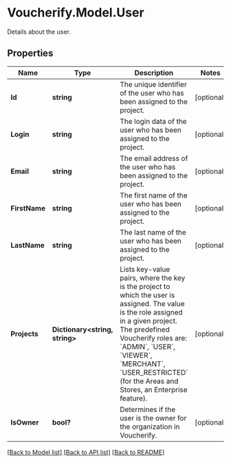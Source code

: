 # Voucherify.Model.User
Details about the user.

## Properties

Name | Type | Description | Notes
------------ | ------------- | ------------- | -------------
**Id** | **string** | The unique identifier of the user who has been assigned to the project. | [optional] 
**Login** | **string** | The login data of the user who has been assigned to the project. | [optional] 
**Email** | **string** | The email address of the user who has been assigned to the project. | [optional] 
**FirstName** | **string** | The first name of the user who has been assigned to the project. | [optional] 
**LastName** | **string** | The last name of the user who has been assigned to the project. | [optional] 
**Projects** | **Dictionary&lt;string, string&gt;** | Lists key-value pairs, where the key is the project to which the user is assigned. The value is the role assigned in a given project. The predefined Voucherify roles are: &#x60;ADMIN&#x60;, &#x60;USER&#x60;, &#x60;VIEWER&#x60;, &#x60;MERCHANT&#x60;, &#x60;USER_RESTRICTED&#x60; (for the Areas and Stores, an Enterprise feature). | [optional] 
**IsOwner** | **bool?** | Determines if the user is the owner for the organization in Voucherify. | [optional] 

[[Back to Model list]](../README.md#documentation-for-models) [[Back to API list]](../README.md#documentation-for-api-endpoints) [[Back to README]](../README.md)

